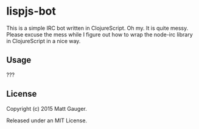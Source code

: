 # lispjs-bot

This is a simple IRC bot written in ClojureScript. Oh my. It is quite messy. Please excuse the mess while I figure out how to wrap the node-irc library in ClojureScript in a nice way.

## Usage

???

## License

Copyright (c) 2015 Matt Gauger.

Released under an MIT License.
